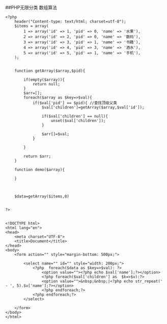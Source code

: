 ##PHP无限分类 数组算法

	<?php
		header("Content-type: text/html; charset=utf-8");  
		$items = array(
		    1 => array('id' => 1, 'pid' => 0, 'name' => '水果'),
		    2 => array('id' => 2, 'pid' => 0, 'name' => '数码'),
		    3 => array('id' => 3, 'pid' => 1, 'name' => '书籍'),
		    4 => array('id' => 4, 'pid' => 3, 'name' => '酒水'),
		    5 => array('id' => 5, 'pid' => 1, 'name' => '手机'),
		);
	
	
		function getArray($array,$pid){
	
			if(empty($array)){
				return null;
			}
			$arr=[];
			foreach($array as $key=>$val){
				if($val['pid'] == $pid){ //查找顶级父类
					$val['children']=getArray($array,$val['id']);
	
					if($val['children'] == null){
						unset($val['children']);
					}
	
					$arr[]=$val;
				}
	
			}
	
			return $arr;
		}
	
		function demo($array){
			
		}
	
	
	
		$data=getArray($items,0)
		
	
	?>

##
	<!DOCTYPE html>
	<html lang="en">
	<head>
		<meta charset="UTF-8">
		<title>Document</title>
	</head>
	<body>
		<form action="" style="margin-bottom: 500px;">
	
			<select name="" id="" style="width: 200px;">
				<?php  foreach($data as $key=>$val): ?>
					<option value=""><?php echo $val['name'];?></option>
					<?php foreach($val['children'] as  $k=>$v):?>
					<option value="">&nbsp;&nbsp;|<?php echo str_repeat(' - ', 5).$v['name'];?></option>
					<?php endforeach;?>
				<?php endforeach;?>
			</select>
	
		</form>
	</body>
	</html>